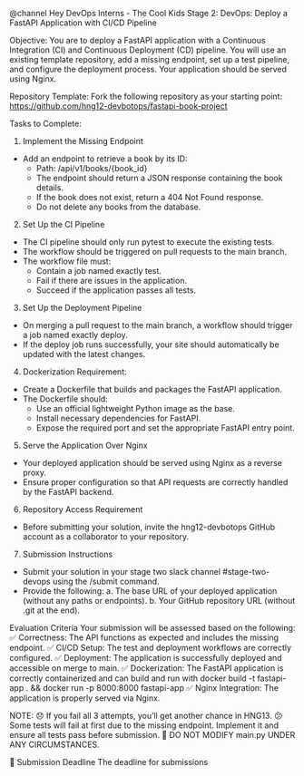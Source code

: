 @channel Hey DevOps Interns - The Cool Kids
Stage 2: DevOps: Deploy a FastAPI Application with CI/CD Pipeline

Objective:
You are to deploy a FastAPI application with a Continuous Integration (CI) and Continuous Deployment (CD) pipeline. You will use an existing template repository, add a missing endpoint, set up a test pipeline, and configure the deployment process. Your application should be served using Nginx.

Repository Template:
Fork the following repository as your starting point: https://github.com/hng12-devbotops/fastapi-book-project

Tasks to Complete:
1. Implement the Missing Endpoint
- Add an endpoint to retrieve a book by its ID:
    - Path: /api/v1/books/{book_id}
    - The endpoint should return a JSON response containing the book details.
    - If the book does not exist, return a 404 Not Found response.
    - Do not delete any books from the database.
2. Set Up the CI Pipeline
- The CI pipeline should only run pytest to execute the existing tests.
- The workflow should be triggered on pull requests to the main branch.
- The workflow file must:
    - Contain a job named exactly test.
    - Fail if there are issues in the application.
    - Succeed if the application passes all tests.
3. Set Up the Deployment Pipeline
- On merging a pull request to the main branch, a workflow should trigger a job named exactly deploy.
- If the deploy job runs successfully, your site should automatically be updated with the latest changes.
4. Dockerization Requirement:
- Create a Dockerfile that builds and packages the FastAPI application.
- The Dockerfile should:
    - Use an official lightweight Python image as the base.
    - Install necessary dependencies for FastAPI.
    - Expose the required port and set the appropriate FastAPI entry point.
5. Serve the Application Over Nginx
- Your deployed application should be served using Nginx as a reverse proxy.
- Ensure proper configuration so that API requests are correctly handled by the FastAPI backend.
6. Repository Access Requirement
- Before submitting your solution, invite the hng12-devbotops GitHub account as a collaborator to your repository.
7. Submission Instructions
- Submit your solution in your stage two slack channel #stage-two-devops using the /submit command.
- Provide the following:
    a. The base URL of your deployed application (without any paths or endpoints).
    b. Your GitHub repository URL (without .git at the end).

Evaluation Criteria
Your submission will be assessed based on the following:
✅ Correctness: The API functions as expected and includes the missing endpoint.
✅ CI/CD Setup: The test and deployment workflows are correctly configured.
✅ Deployment: The application is successfully deployed and accessible on merge to main.
✅ Dockerization: The FastAPI application is correctly containerized and can build and run with docker build -t fastapi-app . && docker run -p 8000:8000 fastapi-app
✅ Nginx Integration: The application is properly served via Nginx.

NOTE:
😞 If you fail all 3 attempts, you’ll get another chance in HNG13.
😕 Some tests will fail at first due to the missing endpoint. Implement it and ensure all tests pass before submission.
🙅 DO NOT MODIFY main.py UNDER ANY CIRCUMSTANCES.

🏁 Submission Deadline
The deadline for submissions
